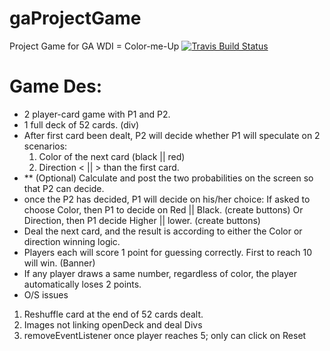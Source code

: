 # gaProjectGame
Project Game for GA WDI = Color-me-Up
[![Travis Build Status](https://img.shields.io/travis/tianster/gaProjectGame.svg)](https://travis-ci.org/tianster/gaProjectGame)
# Game Des:
- 2 player-card game with P1 and P2.
- 1 full deck of 52 cards. (div)
- After first card been dealt, P2 will decide whether P1 will speculate on 2 scenarios:
  1. Color of the next card (black || red)
  2. Direction < || > than the first card.
- ** (Optional) Calculate and post the two probabilities on the screen so that P2 can decide.
- once the P2 has decided, P1 will decide on his/her choice:
  If asked to choose Color, then P1 to decide on Red || Black. (create buttons)
  Or Direction, then P1 decide Higher || lower. (create buttons)
- Deal the next card, and the result is according to either the Color or direction winning logic.
- Players each will score 1 point for guessing correctly. First to reach 10 will win.
 (Banner)
- If any player draws a same number, regardless of color, the player automatically loses 2 points.
- O/S issues
1. Reshuffle card at the end of 52 cards dealt.
2. Images not linking openDeck and deal Divs
3. removeEventListener once player reaches 5; only can click on Reset 
